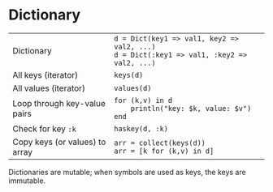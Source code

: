 # Dictionary
|                                |                                                                  |
| ------------------------------ | ---------------------------------------------------------------- |
| Dictionary | `d = Dict(key1 => val1, key2 => val2, ...)`<br>`d = Dict(:key1 => val1, :key2 => val2, ...)` |
| All keys (iterator)            | `keys(d)`                                                        |
| All values (iterator)          | `values(d)`                                                      |
| Loop through key-value pairs   | `for (k,v) in d`<br>`    println("key: $k, value: $v")`<br>`end` |
| Check for key `:k`             | `haskey(d, :k)`                                                  |
| Copy keys (or values) to array | `arr = collect(keys(d))`<br>`arr = [k for (k,v) in d]`           |

Dictionaries are mutable; when symbols are used as keys, the keys are immutable.
